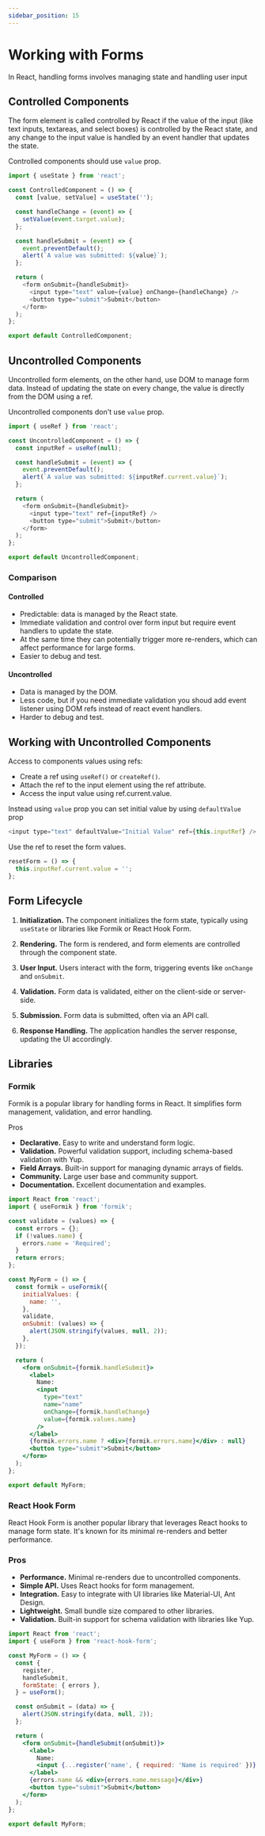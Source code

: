 ```yaml
---
sidebar_position: 15
---
```


# Working with Forms

In React, handling forms involves managing state and handling user input

## Controlled Components

The form element is called controlled by React if the value of the input (like
text inputs, textareas, and select boxes) is controlled by the React state, and
any change to the input value is handled by an event handler that updates the
state.

Controlled components should use `value` prop.

```javascript
import { useState } from 'react';

const ControlledComponent = () => {
  const [value, setValue] = useState('');

  const handleChange = (event) => {
    setValue(event.target.value);
  };

  const handleSubmit = (event) => {
    event.preventDefault();
    alert(`A value was submitted: ${value}`);
  };

  return (
    <form onSubmit={handleSubmit}>
      <input type="text" value={value} onChange={handleChange} />
      <button type="submit">Submit</button>
    </form>
  );
};

export default ControlledComponent;
```

## Uncontrolled Components

Uncontrolled form elements, on the other hand, use DOM to manage form data.
Instead of updating the state on every change, the value is directly from the
DOM using a ref.

Uncontrolled components don't use `value` prop.

```javascript
import { useRef } from 'react';

const UncontrolledComponent = () => {
  const inputRef = useRef(null);

  const handleSubmit = (event) => {
    event.preventDefault();
    alert(`A value was submitted: ${inputRef.current.value}`);
  };

  return (
    <form onSubmit={handleSubmit}>
      <input type="text" ref={inputRef} />
      <button type="submit">Submit</button>
    </form>
  );
};

export default UncontrolledComponent;
```

### Comparison

#### Controlled

- Predictable: data is managed by the React state.
- Immediate validation and control over form input but require event handlers to
  update the state.
- At the same time they can potentially trigger more re-renders, which can
  affect performance for large forms.
- Easier to debug and test.

#### Uncontrolled

- Data is managed by the DOM.
- Less code, but if you need immediate validation you shoud add event listener
  using DOM refs instead of react event handlers.
- Harder to debug and test.

## Working with Uncontrolled Components

Access to components values using refs:

- Create a ref using `useRef()` or `createRef()`.
- Attach the ref to the input element using the ref attribute.
- Access the input value using ref.current.value.

Instead using `value` prop you can set initial value by using `defaultValue`
prop

```javascript
<input type="text" defaultValue="Initial Value" ref={this.inputRef} />
```

Use the ref to reset the form values.

```javascript
resetForm = () => {
  this.inputRef.current.value = '';
};
```

## Form Lifecycle

1. **Initialization.** The component initializes the form state, typically using
   `useState` or libraries like Formik or React Hook Form.

2. **Rendering.** The form is rendered, and form elements are controlled through
   the component state.

3. **User Input.** Users interact with the form, triggering events like
   `onChange` and `onSubmit`.

4. **Validation.** Form data is validated, either on the client-side or
   server-side.

5. **Submission.** Form data is submitted, often via an API call.

6. **Response Handling.** The application handles the server response, updating
   the UI accordingly.

## Libraries

### Formik

Formik is a popular library for handling forms in React. It simplifies form
management, validation, and error handling.

Pros

- **Declarative.** Easy to write and understand form logic.
- **Validation.** Powerful validation support, including schema-based validation
  with Yup.
- **Field Arrays.** Built-in support for managing dynamic arrays of fields.
- **Community.** Large user base and community support.
- **Documentation.** Excellent documentation and examples.

```jsx
import React from 'react';
import { useFormik } from 'formik';

const validate = (values) => {
  const errors = {};
  if (!values.name) {
    errors.name = 'Required';
  }
  return errors;
};

const MyForm = () => {
  const formik = useFormik({
    initialValues: {
      name: '',
    },
    validate,
    onSubmit: (values) => {
      alert(JSON.stringify(values, null, 2));
    },
  });

  return (
    <form onSubmit={formik.handleSubmit}>
      <label>
        Name:
        <input
          type="text"
          name="name"
          onChange={formik.handleChange}
          value={formik.values.name}
        />
      </label>
      {formik.errors.name ? <div>{formik.errors.name}</div> : null}
      <button type="submit">Submit</button>
    </form>
  );
};

export default MyForm;
```

### React Hook Form

React Hook Form is another popular library that leverages React hooks to manage
form state. It's known for its minimal re-renders and better performance.

### Pros

- **Performance.** Minimal re-renders due to uncontrolled components.
- **Simple API.** Uses React hooks for form management.
- **Integration.** Easy to integrate with UI libraries like Material-UI, Ant
  Design.
- **Lightweight.** Small bundle size compared to other libraries.
- **Validation.** Built-in support for schema validation with libraries like
  Yup.

```jsx
import React from 'react';
import { useForm } from 'react-hook-form';

const MyForm = () => {
  const {
    register,
    handleSubmit,
    formState: { errors },
  } = useForm();

  const onSubmit = (data) => {
    alert(JSON.stringify(data, null, 2));
  };

  return (
    <form onSubmit={handleSubmit(onSubmit)}>
      <label>
        Name:
        <input {...register('name', { required: 'Name is required' })} />
      </label>
      {errors.name && <div>{errors.name.message}</div>}
      <button type="submit">Submit</button>
    </form>
  );
};

export default MyForm;
```
